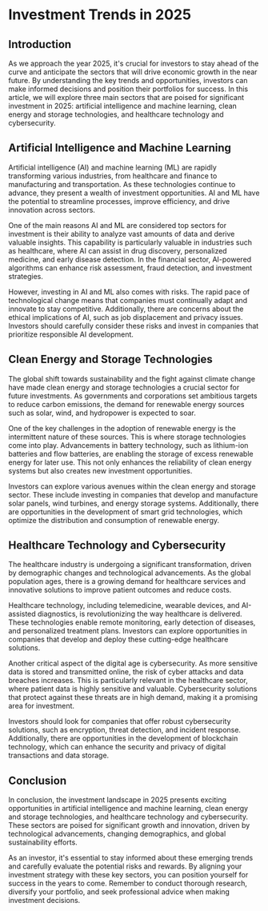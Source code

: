 # Investment Trends in 2025

## Introduction

As we approach the year 2025, it's crucial for investors to stay ahead of the curve and anticipate the sectors that will drive economic growth in the near future. By understanding the key trends and opportunities, investors can make informed decisions and position their portfolios for success. In this article, we will explore three main sectors that are poised for significant investment in 2025: artificial intelligence and machine learning, clean energy and storage technologies, and healthcare technology and cybersecurity.

## Artificial Intelligence and Machine Learning

Artificial intelligence (AI) and machine learning (ML) are rapidly transforming various industries, from healthcare and finance to manufacturing and transportation. As these technologies continue to advance, they present a wealth of investment opportunities. AI and ML have the potential to streamline processes, improve efficiency, and drive innovation across sectors.

One of the main reasons AI and ML are considered top sectors for investment is their ability to analyze vast amounts of data and derive valuable insights. This capability is particularly valuable in industries such as healthcare, where AI can assist in drug discovery, personalized medicine, and early disease detection. In the financial sector, AI-powered algorithms can enhance risk assessment, fraud detection, and investment strategies.

However, investing in AI and ML also comes with risks. The rapid pace of technological change means that companies must continually adapt and innovate to stay competitive. Additionally, there are concerns about the ethical implications of AI, such as job displacement and privacy issues. Investors should carefully consider these risks and invest in companies that prioritize responsible AI development.

## Clean Energy and Storage Technologies

The global shift towards sustainability and the fight against climate change have made clean energy and storage technologies a crucial sector for future investments. As governments and corporations set ambitious targets to reduce carbon emissions, the demand for renewable energy sources such as solar, wind, and hydropower is expected to soar.

One of the key challenges in the adoption of renewable energy is the intermittent nature of these sources. This is where storage technologies come into play. Advancements in battery technology, such as lithium-ion batteries and flow batteries, are enabling the storage of excess renewable energy for later use. This not only enhances the reliability of clean energy systems but also creates new investment opportunities.

Investors can explore various avenues within the clean energy and storage sector. These include investing in companies that develop and manufacture solar panels, wind turbines, and energy storage systems. Additionally, there are opportunities in the development of smart grid technologies, which optimize the distribution and consumption of renewable energy.

## Healthcare Technology and Cybersecurity

The healthcare industry is undergoing a significant transformation, driven by demographic changes and technological advancements. As the global population ages, there is a growing demand for healthcare services and innovative solutions to improve patient outcomes and reduce costs.

Healthcare technology, including telemedicine, wearable devices, and AI-assisted diagnostics, is revolutionizing the way healthcare is delivered. These technologies enable remote monitoring, early detection of diseases, and personalized treatment plans. Investors can explore opportunities in companies that develop and deploy these cutting-edge healthcare solutions.

Another critical aspect of the digital age is cybersecurity. As more sensitive data is stored and transmitted online, the risk of cyber attacks and data breaches increases. This is particularly relevant in the healthcare sector, where patient data is highly sensitive and valuable. Cybersecurity solutions that protect against these threats are in high demand, making it a promising area for investment.

Investors should look for companies that offer robust cybersecurity solutions, such as encryption, threat detection, and incident response. Additionally, there are opportunities in the development of blockchain technology, which can enhance the security and privacy of digital transactions and data storage.

## Conclusion

In conclusion, the investment landscape in 2025 presents exciting opportunities in artificial intelligence and machine learning, clean energy and storage technologies, and healthcare technology and cybersecurity. These sectors are poised for significant growth and innovation, driven by technological advancements, changing demographics, and global sustainability efforts.

As an investor, it's essential to stay informed about these emerging trends and carefully evaluate the potential risks and rewards. By aligning your investment strategy with these key sectors, you can position yourself for success in the years to come. Remember to conduct thorough research, diversify your portfolio, and seek professional advice when making investment decisions.